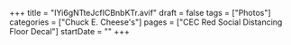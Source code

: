 +++
title = "IYi6gNTteJcfICBnbKTr.avif"
draft = false
tags = ["Photos"]
categories = ["Chuck E. Cheese's"]
pages = ["CEC Red Social Distancing Floor Decal"]
startDate = ""
+++
